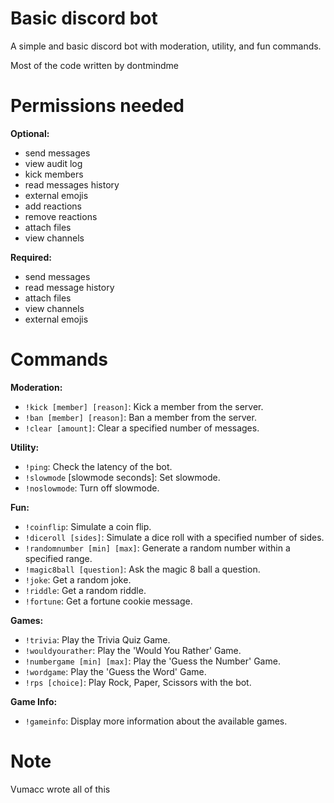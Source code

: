 # Basic discord bot
A simple and basic discord bot with moderation, utility, and fun commands.

Most of the code written by dontmindme

# Permissions needed
**Optional:**
- send messages
- view audit log
- kick members
- read messages history
- external emojis
- add reactions
- remove reactions
- attach files
- view channels


**Required:**
- send messages
- read message history
- attach files
- view channels
- external emojis

# Commands
**Moderation:**
- `!kick [member] [reason]`: Kick a member from the server.
- `!ban [member] [reason]`: Ban a member from the server.
- `!clear [amount]`: Clear a specified number of messages.

**Utility:**
- `!ping`: Check the latency of the bot.
- `!slowmode` [slowmode seconds]: Set slowmode.
- `!noslowmode`: Turn off slowmode.

**Fun:**
- `!coinflip`: Simulate a coin flip.
- `!diceroll [sides]`: Simulate a dice roll with a specified number of sides.
- `!randomnumber [min] [max]`: Generate a random number within a specified range.
- `!magic8ball [question]`: Ask the magic 8 ball a question.
- `!joke`: Get a random joke.
- `!riddle`: Get a random riddle.
- `!fortune`: Get a fortune cookie message.

**Games:**

- `!trivia`: Play the Trivia Quiz Game.
- `!wouldyourather`: Play the 'Would You Rather' Game.
- `!numbergame [min] [max]`: Play the 'Guess the Number' Game.
- `!wordgame`: Play the 'Guess the Word' Game.
- `!rps [choice]`: Play Rock, Paper, Scissors with the bot.

**Game Info:**
- `!gameinfo`: Display more information about the available games.

# Note
Vumacc wrote all of this
